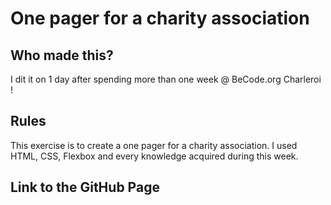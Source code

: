 # One pager for a charity association

## Who made this?

I dit it on 1 day after spending more than one week @ BeCode.org Charleroi !

## Rules

This exercise is to create a one pager for a charity association. I used HTML, CSS, Flexbox and every knowledge acquired during this week.

## Link to the GitHub Page